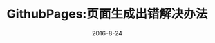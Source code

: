 ---
title: "GithubPages:页面生成出错解决办法"
comments: true
date: 2016-8-24
categories:
  - 手记
tags:
  - Github Pages
  - 页面生成失败
---